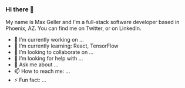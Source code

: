 ### Hi there 👋

My name is Max Geller and I'm a full-stack software developer based in Phoenix, AZ.
You can find me on Twitter, or on LinkedIn.


- 🔭 I’m currently working on ...
- 🌱 I’m currently learning: React, TensorFlow
- 👯 I’m looking to collaborate on ...
- 🤔 I’m looking for help with ...
- 💬 Ask me about ...
- 📫 How to reach me: ...
- ⚡ Fun fact: ...

